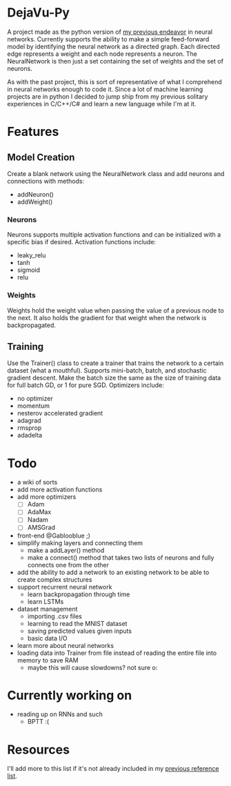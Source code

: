 # DejaVu-Py
A project made as the python version of [my previous endeavor](https://github.com/mlgi/DejaVu) in neural networks. Currently supports the ability to make a simple feed-forward model by identifying the neural network as a directed graph. Each directed edge represents a weight and each node represents a neuron. The NeuralNetwork is then just a set containing the set of weights and the set of neurons.

As with the past project, this is sort of representative of what I comprehend in neural networks enough to code it. Since a lot of machine learning projects are in python I decided to jump ship from my previous solitary experiences in C/C++/C# and learn a new language while I'm at it.

# Features
## Model Creation
Create a blank network using the NeuralNetwork class and add neurons and connections with methods:
 - addNeuron()
 - addWeight()
### Neurons
Neurons supports multiple activation functions and can be initialized with a specific bias if desired. Activation functions include:
 - leaky_relu
 - tanh
 - sigmoid
 - relu
### Weights
Weights hold the weight value when passing the value of a previous node to the next. It also holds the gradient for that weight when the network is backpropagated.
## Training
Use the Trainer() class to create a trainer that trains the network to a certain dataset (what a mouthful). Supports mini-batch, batch, and stochastic gradient descent. Make the batch size the same as the size of training data for full batch GD, or 1 for pure SGD. Optimizers include:
 - no optimizer
 - momentum
 - nesterov accelerated gradient
 - adagrad
 - rmsprop
 - adadelta

# Todo
 - a wiki of sorts
 - add more activation functions
 - add more optimizers
   - [ ] Adam
   - [ ] AdaMax
   - [ ] Nadam
   - [ ] AMSGrad
 - front-end @Gablooblue ;)
 - simplify making layers and connecting them
   - make a addLayer() method
   - make a connect() method that takes two lists of neurons and fully connects one from the other
 - add the ability to add a network to an existing network to be able to create complex structures
 - support recurrent neural network
   - learn backpropagation through time
   - learn LSTMs
 - dataset management
   - importing .csv files
   - learning to read the MNIST dataset
   - saving predicted values given inputs
   - basic data I/O
 - learn more about neural networks
 - loading data into Trainer from file instead of reading the entire file into memory to save RAM
   - maybe this will cause slowdowns? not sure o:
# Currently working on
 - reading up on RNNs and such
   - BPTT :(

# Resources
I'll add more to this list if it's not already included in my [previous reference list](https://github.com/mlgi/DejaVu#resources).
